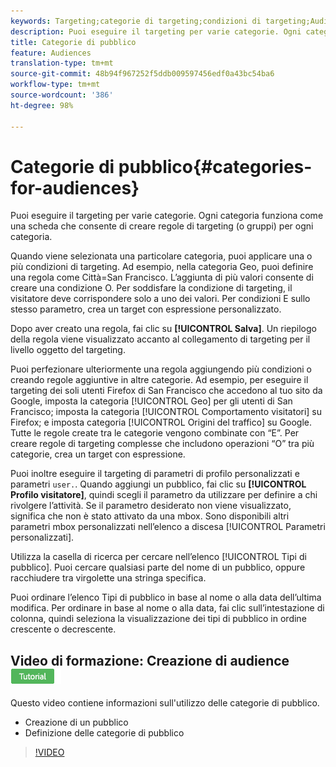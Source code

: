 ```yaml
---
keywords: Targeting;categorie di targeting;condizioni di targeting;Audience Manager;parametri di profilo personalizzati;profilo visitatore;parametri utente personalizzati;regole di targeting
description: Puoi eseguire il targeting per varie categorie. Ogni categoria funziona come una scheda che consente di creare regole di targeting (o gruppi) per ogni categoria.
title: Categorie di pubblico
feature: Audiences
translation-type: tm+mt
source-git-commit: 48b94f967252f5ddb009597456edf0a43bc54ba6
workflow-type: tm+mt
source-wordcount: '386'
ht-degree: 98%

---
```



# Categorie di pubblico{#categories-for-audiences}

Puoi eseguire il targeting per varie categorie. Ogni categoria funziona come una scheda che consente di creare regole di targeting (o gruppi) per ogni categoria.

Quando viene selezionata una particolare categoria, puoi applicare una o più condizioni di targeting. Ad esempio, nella categoria Geo, puoi definire una regola come Città=San Francisco. Lʼaggiunta di più valori consente di creare una condizione O. Per soddisfare la condizione di targeting, il visitatore deve corrispondere solo a uno dei valori. Per condizioni E sullo stesso parametro, crea un target con espressione personalizzato.

Dopo aver creato una regola, fai clic su **[!UICONTROL Salva]**. Un riepilogo della regola viene visualizzato accanto al collegamento di targeting per il livello oggetto del targeting.

Puoi perfezionare ulteriormente una regola aggiungendo più condizioni o creando regole aggiuntive in altre categorie. Ad esempio, per eseguire il targeting dei soli utenti Firefox di San Francisco che accedono al tuo sito da Google, imposta la categoria [!UICONTROL Geo] per gli utenti di San Francisco; imposta la categoria [!UICONTROL Comportamento visitatori] su Firefox; e imposta categoria [!UICONTROL Origini del traffico] su Google. Tutte le regole create tra le categorie vengono combinate con “E”. Per creare regole di targeting complesse che includono operazioni “O” tra più categorie, crea un target con espressione.

Puoi inoltre eseguire il targeting di parametri di profilo personalizzati e parametri `user.`. Quando aggiungi un pubblico, fai clic su **[!UICONTROL Profilo visitatore]**, quindi scegli il parametro da utilizzare per definire a chi rivolgere l’attività. Se il parametro desiderato non viene visualizzato, significa che non è stato attivato da una mbox. Sono disponibili altri parametri mbox personalizzati nellʼelenco a discesa [!UICONTROL Parametri personalizzati].

Utilizza la casella di ricerca per cercare nellʼelenco [!UICONTROL Tipi di pubblico]. Puoi cercare qualsiasi parte del nome di un pubblico, oppure racchiudere tra virgolette una stringa specifica.

Puoi ordinare lʼelenco Tipi di pubblico in base al nome o alla data dellʼultima modifica. Per ordinare in base al nome o alla data, fai clic sull’intestazione di colonna, quindi seleziona la visualizzazione dei tipi di pubblico in ordine crescente o decrescente.

## Video di formazione: Creazione di audience ![Logo di esercitazione](/help/assets/tutorial.png)

Questo video contiene informazioni sull&#39;utilizzo delle categorie di pubblico.

* Creazione di un pubblico
* Definizione delle categorie di pubblico

>[!VIDEO](https://video.tv.adobe.com/v/17392)